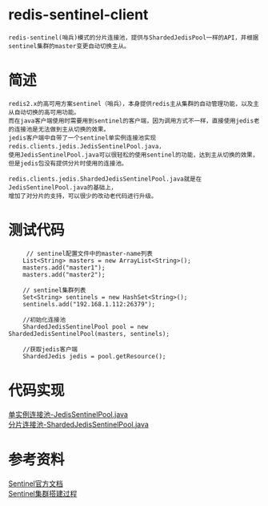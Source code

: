 
# redis-sentinel-client
	redis-sentinel(哨兵)模式的分片连接池，提供与ShardedJedisPool一样的API，并根据sentinel集群的master变更自动切换主从。


# 简述
	redis2.x的高可用方案sentinel（哨兵），本身提供redis主从集群的自动管理功能，以及主从自动切换的高可用功能。
	而在java客户端使用时需要用到sentinel的客户端，因为调用方式不一样，直接使用jedis老的连接池是无法做到主从切换的效果。
	jedis客户端中自带了一个sentinel单实例连接池实现redis.clients.jedis.JedisSentinelPool.java，
	使用JedisSentinelPool.java可以很轻松的使用sentinel的功能，达到主从切换的效果，但是jedis包没有提供分片时使用的连接池。
	
	redis.clients.jedis.ShardedJedisSentinelPool.java就是在JedisSentinelPool.java的基础上，
	增加了对分片的支持，可以很少的改动老代码进行升级。


# 测试代码
         // sentinel配置文件中的master-name列表
        List<String> masters = new ArrayList<String>();
        masters.add("master1");
        masters.add("master2");

        // sentinel集群列表
        Set<String> sentinels = new HashSet<String>();
        sentinels.add("192.168.1.112:26379");

        //初始化连接池
        ShardedJedisSentinelPool pool = new ShardedJedisSentinelPool(masters, sentinels);
        
        //获取jedis客户端
        ShardedJedis jedis = pool.getResource();

# 代码实现
<a href="https://github.com/hailin0/redis-sentinel-client/blob/master/src/main/java/redis/clients/jedis/JedisSentinelPool.java">单实例连接池-JedisSentinelPool.java</a>
<br>
<a href="https://github.com/hailin0/redis-sentinel-client/blob/master/src/main/java/redis/clients/jedis/ShardedJedisSentinelPool.java">分片连接池-ShardedJedisSentinelPool.java</a>


# 参考资料
<a href="http://doc.redisfans.com/topic/sentinel.html">Sentinel官方文档</a>
<br>
<a href="http://blog.csdn.net/wtyvhreal/article/details/46517483">Sentinel集群搭建过程</a>
